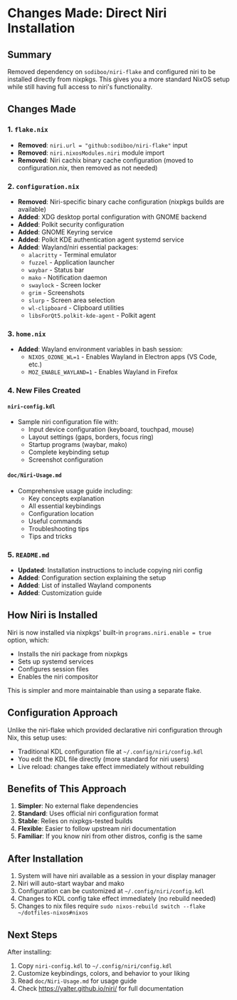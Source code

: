 # Changes Made: Direct Niri Installation

## Summary

Removed dependency on `sodiboo/niri-flake` and configured niri to be installed directly from nixpkgs. This gives you a more standard NixOS setup while still having full access to niri's functionality.

## Changes Made

### 1. `flake.nix`
- **Removed**: `niri.url = "github:sodiboo/niri-flake"` input
- **Removed**: `niri.nixosModules.niri` module import
- **Removed**: Niri cachix binary cache configuration (moved to configuration.nix, then removed as not needed)

### 2. `configuration.nix`
- **Removed**: Niri-specific binary cache configuration (nixpkgs builds are available)
- **Added**: XDG desktop portal configuration with GNOME backend
- **Added**: Polkit security configuration
- **Added**: GNOME Keyring service
- **Added**: Polkit KDE authentication agent systemd service
- **Added**: Wayland/niri essential packages:
  - `alacritty` - Terminal emulator
  - `fuzzel` - Application launcher
  - `waybar` - Status bar
  - `mako` - Notification daemon
  - `swaylock` - Screen locker
  - `grim` - Screenshots
  - `slurp` - Screen area selection
  - `wl-clipboard` - Clipboard utilities
  - `libsForQt5.polkit-kde-agent` - Polkit agent

### 3. `home.nix`
- **Added**: Wayland environment variables in bash session:
  - `NIXOS_OZONE_WL=1` - Enables Wayland in Electron apps (VS Code, etc.)
  - `MOZ_ENABLE_WAYLAND=1` - Enables Wayland in Firefox

### 4. New Files Created

#### `niri-config.kdl`
- Sample niri configuration file with:
  - Input device configuration (keyboard, touchpad, mouse)
  - Layout settings (gaps, borders, focus ring)
  - Startup programs (waybar, mako)
  - Complete keybinding setup
  - Screenshot configuration

#### `doc/Niri-Usage.md`
- Comprehensive usage guide including:
  - Key concepts explanation
  - All essential keybindings
  - Configuration location
  - Useful commands
  - Troubleshooting tips
  - Tips and tricks

### 5. `README.md`
- **Updated**: Installation instructions to include copying niri config
- **Added**: Configuration section explaining the setup
- **Added**: List of installed Wayland components
- **Added**: Customization guide

## How Niri is Installed

Niri is now installed via nixpkgs' built-in `programs.niri.enable = true` option, which:
- Installs the niri package from nixpkgs
- Sets up systemd services
- Configures session files
- Enables the niri compositor

This is simpler and more maintainable than using a separate flake.

## Configuration Approach

Unlike the niri-flake which provided declarative niri configuration through Nix, this setup uses:
- Traditional KDL configuration file at `~/.config/niri/config.kdl`
- You edit the KDL file directly (more standard for niri users)
- Live reload: changes take effect immediately without rebuilding

## Benefits of This Approach

1. **Simpler**: No external flake dependencies
2. **Standard**: Uses official niri configuration format
3. **Stable**: Relies on nixpkgs-tested builds
4. **Flexible**: Easier to follow upstream niri documentation
5. **Familiar**: If you know niri from other distros, config is the same

## After Installation

1. System will have niri available as a session in your display manager
2. Niri will auto-start waybar and mako
3. Configuration can be customized at `~/.config/niri/config.kdl`
4. Changes to KDL config take effect immediately (no rebuild needed)
5. Changes to nix files require `sudo nixos-rebuild switch --flake ~/dotfiles-nixos#nixos`

## Next Steps

After installing:
1. Copy `niri-config.kdl` to `~/.config/niri/config.kdl`
2. Customize keybindings, colors, and behavior to your liking
3. Read `doc/Niri-Usage.md` for usage guide
4. Check https://yalter.github.io/niri/ for full documentation
